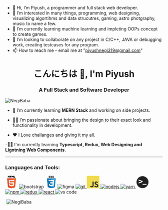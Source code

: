 - 👋 Hi, I’m Piyush, a programmer and full stack web developer.
- 👀 I’m interested in many things, programming, web designing, visualizing algortihms and data strucutres, gaming, astro photgraphy, music to name a few.
- 🌱 I’m currently learning machine learning and impleting OOPs concept to create games.
- 💞️ I’m looking to collaborate on any project in C/C++, JAVA or debugging work, creating testcases for any program.
- 📫 How to reach me - email me at "piyushnegi319@gmail.com"

<!---
NegiBaba/NegiBaba is a ✨ special ✨ repository because its `README.md` (this file) appears on your GitHub profile.
You can click the Preview link to take a look at your changes.
--->

<h1 align="center">こんにちは 👋, I'm Piyush </h1>
<h3 align="center">A Full Stack and Software Developer</h3>

<p align="left"> <img src="https://komarev.com/ghpvc/?username=NegiBaba&label=Profile%20views&color=0e75b6&style=flat" alt="NegiBaba" /> </p>

- 📒 I’m currently learning **MERN Stack** and working on side projects.

- 🤝🏻 I’m passionate about bringing the design to their exact look and functionality in development.

- ❤️ I Love challanges and giving it my all.

-🧑‍💻 I'm currently learning **Typescript, Redux, Web Designing and Ligntning Web Components**.

---

<!-- TODO: change all the icons and update the links
<p align="left">
<h3 align="left"> Let's Connect:</h3>
<a href="https://codepen.io/frankiefab100" target="blank"><img align="center" src="https://cdn.jsdelivr.net/npm/simple-icons@3.0.1/icons/codepen.svg" alt="@frankiefab100" height="30" width="40" /></a>
<a href="https://dev.to/frankiefab100" target="blank"><img align="center" src="https://cdn.jsdelivr.net/npm/simple-icons@3.0.1/icons/dev-dot-to.svg" alt="@frankiefab100" height="30" width="40" /></a>
<a href="https://twitter.com/frankiefab100" target="blank"><img align="center" src="https://cdn.jsdelivr.net/npm/simple-icons@3.0.1/icons/twitter.svg" alt="frankiefab100" height="30" width="40" /></a>
<a href="https://linkedin.com/in/frankiefab100" target="blank"><img align="center" src="https://cdn.jsdelivr.net/npm/simple-icons@3.0.1/icons/linkedin.svg" alt="@frankiefab100" height="30" width="40" /></a>
<a href="https://facebook.com/frankiefab100" target="blank"><img align="center" src="https://cdn.jsdelivr.net/npm/simple-icons@3.0.1/icons/facebook.svg" alt="@frankiefab100" height="30" width="40" /></a>
<a href="https://instagram.com/frankiefab100" target="blank"><img align="center" src="https://cdn.jsdelivr.net/npm/simple-icons@3.0.1/icons/instagram.svg" alt="@frankiefab100" height="30" width="40" /></a>
<a href="https://dribbble.com/frankiefab100" target="blank"><img align="center" src="https://cdn.jsdelivr.net/npm/simple-icons@3.0.1/icons/dribbble.svg" alt="frankiefab100" height="30" width="40" /></a>
<a href="https://www.behance.net/frankiefab100" target="blank"><img align="center" src="https://cdn.jsdelivr.net/npm/simple-icons@3.0.1/icons/behance.svg" alt="@frankiefab100" height="30" width="40" /></a>
<a href="https://medium.com/@frankiefab100" target="blank"><img align="center" src="https://cdn.jsdelivr.net/npm/simple-icons@3.0.1/icons/medium.svg" alt="@frankiefab100" height="30" width="40" /></a>
<a href="https://frankiefab100.disha.page" target="_blank"><img align="center" src="https://raw.githubusercontent.com/iconic/open-iconic/master/svg/globe.svg" alt="frankiefab100 personal website" height="30" width="40" /></a>
</p> -->

<h3 align="left">Languages and Tools:</h3>
<p align="left"> <img src="https://raw.githubusercontent.com/github/explore/80688e429a7d4ef2fca1e82350fe8e3517d3494d/topics/html/html.png" alt="html5" width="40" height="40"/> <img src="https://www.vectorlogo.zone/logos/getbootstrap/getbootstrap-icon.svg" alt="bootstrap" width="40" height="40"/> <img src="https://raw.githubusercontent.com/github/explore/80688e429a7d4ef2fca1e82350fe8e3517d3494d/topics/css/css.png" alt="css3" width="40" height="40"/><img src="https://www.vectorlogo.zone/logos/figma/figma-icon.svg" alt="figma" width="40" height="40"/> </a> <a href="https://git-scm.com/" target="_blank"> <img src="https://www.vectorlogo.zone/logos/git-scm/git-scm-icon.svg" alt="git" width="40" height="40"/> </a> <a href="https://developer.mozilla.org/en-US/docs/Web/JavaScript" target="_blank"> <img src="https://raw.githubusercontent.com/github/explore/80688e429a7d4ef2fca1e82350fe8e3517d3494d/topics/javascript/javascript.png" alt="javascript" width="40" height="40"/> </a>
<a href="https://nodejs.org" target="_blank"> <img src="https://cdn.jsdelivr.net/gh/devicons/devicon/icons/nodejs/nodejs-original-wordmark.svg" alt="nodejs" width="40" height="40"/> </a> <a href="https://www.yarnpkg.com" target="_blank"> <img src="https://cdn.jsdelivr.net/gh/devicons/devicon/icons/yarn/yarn-original.svg" alt="yarn" width="40" height="40"/>
<a href="terminal" target="_blank"> <img src="https://raw.githubusercontent.com/github/explore/80688e429a7d4ef2fca1e82350fe8e3517d3494d/topics/terminal/terminal.png" alt="nodejs" width="40" height="40"/> </a>  <a href="https://www.npmjs.com" target="_blank"> <img src="https://cdn.jsdelivr.net/gh/devicons/devicon/icons/npm/npm-original-wordmark.svg" alt="npm" width="40" height="40"/> <a href="https://www.redux.js.org" target="_blank"> <img src="https://cdn.jsdelivr.net/gh/devicons/devicon/icons/redux/redux-original.svg" alt="redux" width="40" height="40"/>
  </a> <a href="https://reactjs.org/" target="_blank"> <img src="https://www.vectorlogo.zone/logos/reactjs/reactjs-icon.svg" alt="react" width="40" height="40"/> </a> <img src="https://www.vectorlogo.zone/logos/visualstudio_code/visualstudio_code-icon.svg" alt="vs code" width="40" height="40"/> </a> </p>

<p>&nbsp;<img align="center" src="https://github-readme-stats.vercel.app/api?username=NegiBaba&show_icons=true" alt="NegiBaba" /></p>

